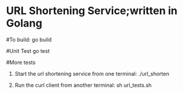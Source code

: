# URL Shortening Service;written in Golang

#To build:
go build

#Unit Test
go test

#More tests
1. Start the url shortening service from one terminal:
./url_shorten

2. Run the curl client from another terminal:
sh url_tests.sh
